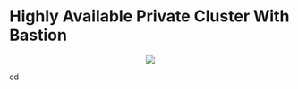 # Highly Available Private Cluster With Bastion

<p align="center">
  <img src="k8s-aws-ha-private-master-sub.png"> </image>
</p>
cd 